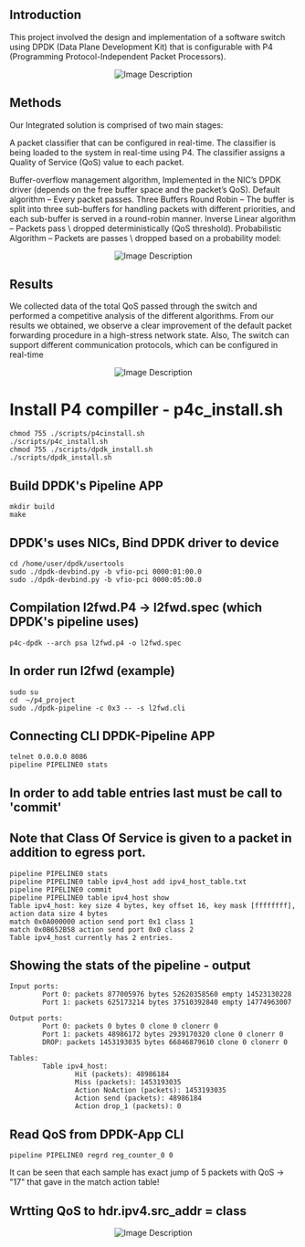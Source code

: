 
## Introduction
This project involved the design and implementation of a software switch using DPDK (Data Plane Development Kit) that is configurable with 
P4 (Programming Protocol-Independent Packet Processors). 

<p align="center">
  <img src="https://github.com/guy-davidi/p4_project/assets/64970907/6e39b160-7df7-4856-b7b0-a6a2c92a6da9" alt="Image Description" />
</p>

## Methods
Our Integrated solution is comprised of two main stages:

A packet classifier that can be configured in real-time. The classifier is being loaded to the system in real-time using P4. The classifier assigns a Quality of Service (QoS) value to each packet.

Buffer-overflow management algorithm, Implemented in the NIC’s DPDK driver  (depends on the free buffer space and the packet’s  QoS).
Default algorithm – Every packet passes.
Three Buffers Round Robin – The buffer is split into three sub-buffers for handling packets with different priorities, and each sub-buffer is served in a round-robin manner.
Inverse Linear algorithm – Packets pass \ dropped deterministically (QoS threshold).
Probabilistic Algorithm – Packets are passes \ dropped based on a probability model:

<p align="center">
  <img src="https://github.com/guy-davidi/p4_project/assets/64970907/5ecdbee1-341f-4210-8013-1b80c0862189" alt="Image Description" />
</p>

## Results
We collected data of the total QoS passed through the switch and performed a competitive analysis of the different algorithms.
From our results we obtained, we observe a clear improvement of the default packet forwarding procedure in a high-stress network state.
Also, The switch can support different communication protocols, which can be configured in real-time

<p align="center">
  <img src="https://github.com/guy-davidi/p4_project/assets/64970907/284ad618-7084-4251-a8d6-a7d49ec45a19" alt="Image Description" />
</p>

# Install P4 compiller - p4c_install.sh
```
chmod 755 ./scripts/p4cinstall.sh
./scripts/p4c_install.sh
chmod 755 ./scripts/dpdk_install.sh
./scripts/dpdk_install.sh
```
## Build DPDK's Pipeline APP
```cd /home/user/dpdk/examples/pipeline
mkdir build
make
```
## DPDK's uses NICs, Bind DPDK driver to device
```
cd /home/user/dpdk/usertools
sudo ./dpdk-devbind.py -b vfio-pci 0000:01:00.0
sudo ./dpdk-devbind.py -b vfio-pci 0000:05:00.0
```
## Compilation l2fwd.P4 -> l2fwd.spec (which DPDK's pipeline uses)
```
p4c-dpdk --arch psa l2fwd.p4 -o l2fwd.spec 
```
## In order run l2fwd (example)
```
sudo su
cd  ~/p4_project
sudo ./dpdk-pipeline -c 0x3 -- -s l2fwd.cli
```
## Connecting CLI DPDK-Pipeline APP
```
telnet 0.0.0.0 8086
pipeline PIPELINE0 stats
```
## In order to add table entries last must be call to 'commit'
## Note that Class Of Service is given to a packet in addition to egress port.
```
pipeline PIPELINE0 stats
pipeline PIPELINE0 table ipv4_host add ipv4_host_table.txt
pipeline PIPELINE0 commit
pipeline PIPELINE0 table ipv4_host show
Table ipv4_host: key size 4 bytes, key offset 16, key mask [ffffffff], action data size 4 bytes
match 0x0A000000 action send port 0x1 class 1
match 0x0B652B58 action send port 0x0 class 2
Table ipv4_host currently has 2 entries.
```
## Showing the stats of the pipeline - output
```
Input ports:
        Port 0: packets 877005976 bytes 52620358560 empty 14523130228
        Port 1: packets 625173214 bytes 37510392840 empty 14774963007

Output ports:
        Port 0: packets 0 bytes 0 clone 0 clonerr 0
        Port 1: packets 48986172 bytes 2939170320 clone 0 clonerr 0
        DROP: packets 1453193035 bytes 66846879610 clone 0 clonerr 0

Tables:
        Table ipv4_host:
                Hit (packets): 48986184
                Miss (packets): 1453193035
                Action NoAction (packets): 1453193035
                Action send (packets): 48986184
                Action drop_1 (packets): 0
```
## Read QoS from DPDK-App CLI
```
pipeline PIPELINE0 regrd reg_counter_0 0
```
It can be seen that each sample has exact jump of 5 packets with QoS -> "17" that gave in the match action table!
## Wrtting QoS to hdr.ipv4.src_addr = class
<p align="center">
  <img src="https://user-images.githubusercontent.com/64970907/223533841-04f6a645-6a93-4692-97ac-1da1a9760678.png" alt="Image Description" />
</p>



